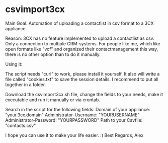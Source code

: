 # csvimport3cx

Main Goal: 
Automation of uploading a contactlist in csv format to a 3CX appliance.

Reason:
3CX has no feature implemented to upload a contactlist as csv. Only a connection to multiple CRM-systems.
For people like me, which like open formats like "vcf" and organized their contactmanagement this way, there is no other option than to do it manually.


Using it:

The script needs "curl" to work, please install it yourself. 
It also will write a file called "cookies.txt" to save the session details.
I recommend to put all together in a folder.

Download the csvimport3cx.sh file, change the fields to your needs, make it executable and run it manually or via crontab.

Search in the script for the following fields:
Domain of your appliance: "your.3cx.domain"
Administrator-Username: "YOURUSERNAME"
Administrator-Password: "YOURPASSWORD"
Path to your Csvfile: "contacts.csv"



I hope you can use it to make your life easier. :)
Best Regards, 
Alex
